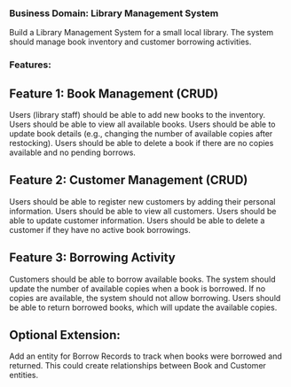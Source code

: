 ### Business Domain: Library Management System

Build a Library Management System for a small local library. The system should manage book inventory and customer borrowing activities.

### Features:
## Feature 1: Book Management (CRUD)
Users (library staff) should be able to add new books to the inventory.
Users should be able to view all available books.
Users should be able to update book details (e.g., changing the number of available copies after restocking).
Users should be able to delete a book if there are no copies available and no pending borrows.

## Feature 2: Customer Management (CRUD)
Users should be able to register new customers by adding their personal information.
Users should be able to view all customers.
Users should be able to update customer information.
Users should be able to delete a customer if they have no active book borrowings.

## Feature 3: Borrowing Activity
Customers should be able to borrow available books.
The system should update the number of available copies when a book is borrowed.
If no copies are available, the system should not allow borrowing.
Users should be able to return borrowed books, which will update the available copies.

## Optional Extension:
Add an entity for Borrow Records to track when books were borrowed and returned. This could create relationships between Book and Customer entities.